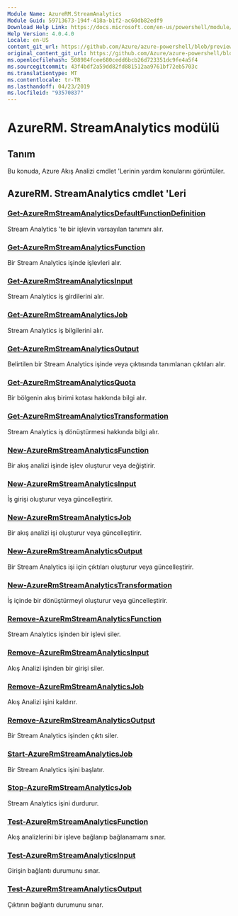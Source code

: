 ```yaml
---
Module Name: AzureRM.StreamAnalytics
Module Guid: 59713673-194f-418a-b1f2-ac60db82edf9
Download Help Link: https://docs.microsoft.com/en-us/powershell/module/azurerm.streamanalytics
Help Version: 4.0.4.0
Locale: en-US
content_git_url: https://github.com/Azure/azure-powershell/blob/preview/src/ResourceManager/StreamAnalytics/Commands.StreamAnalytics/help/AzureRM.StreamAnalytics.md
original_content_git_url: https://github.com/Azure/azure-powershell/blob/preview/src/ResourceManager/StreamAnalytics/Commands.StreamAnalytics/help/AzureRM.StreamAnalytics.md
ms.openlocfilehash: 508984fcee680cedd6bcb26d723351dc9fe4a5f4
ms.sourcegitcommit: 43f4bdf2a59dd82fd881512aa9761bf72eb5703c
ms.translationtype: MT
ms.contentlocale: tr-TR
ms.lasthandoff: 04/23/2019
ms.locfileid: "93570837"
---
```

# AzureRM. StreamAnalytics modülü
## Tanım
Bu konuda, Azure Akış Analizi cmdlet 'Lerinin yardım konularını görüntüler.

## AzureRM. StreamAnalytics cmdlet 'Leri
### [Get-AzureRmStreamAnalyticsDefaultFunctionDefinition](Get-AzureRmStreamAnalyticsDefaultFunctionDefinition.md)
Stream Analytics 'te bir işlevin varsayılan tanımını alır.

### [Get-AzureRmStreamAnalyticsFunction](Get-AzureRmStreamAnalyticsFunction.md)
Bir Stream Analytics işinde işlevleri alır.

### [Get-AzureRmStreamAnalyticsInput](Get-AzureRmStreamAnalyticsInput.md)
Stream Analytics iş girdilerini alır.

### [Get-AzureRmStreamAnalyticsJob](Get-AzureRmStreamAnalyticsJob.md)
Stream Analytics iş bilgilerini alır.

### [Get-AzureRmStreamAnalyticsOutput](Get-AzureRmStreamAnalyticsOutput.md)
Belirtilen bir Stream Analytics işinde veya çıktısında tanımlanan çıktıları alır.

### [Get-AzureRmStreamAnalyticsQuota](Get-AzureRmStreamAnalyticsQuota.md)
Bir bölgenin akış birimi kotası hakkında bilgi alır.

### [Get-AzureRmStreamAnalyticsTransformation](Get-AzureRmStreamAnalyticsTransformation.md)
Stream Analytics iş dönüştürmesi hakkında bilgi alır.

### [New-AzureRmStreamAnalyticsFunction](New-AzureRmStreamAnalyticsFunction.md)
Bir akış analizi işinde işlev oluşturur veya değiştirir.

### [New-AzureRmStreamAnalyticsInput](New-AzureRmStreamAnalyticsInput.md)
İş girişi oluşturur veya güncelleştirir.

### [New-AzureRmStreamAnalyticsJob](New-AzureRmStreamAnalyticsJob.md)
Bir akış analizi işi oluşturur veya güncelleştirir.

### [New-AzureRmStreamAnalyticsOutput](New-AzureRmStreamAnalyticsOutput.md)
Bir Stream Analytics işi için çıktıları oluşturur veya güncelleştirir.

### [New-AzureRmStreamAnalyticsTransformation](New-AzureRmStreamAnalyticsTransformation.md)
İş içinde bir dönüştürmeyi oluşturur veya güncelleştirir.

### [Remove-AzureRmStreamAnalyticsFunction](Remove-AzureRmStreamAnalyticsFunction.md)
Stream Analytics işinden bir işlevi siler.

### [Remove-AzureRmStreamAnalyticsInput](Remove-AzureRmStreamAnalyticsInput.md)
Akış Analizi işinden bir girişi siler.

### [Remove-AzureRmStreamAnalyticsJob](Remove-AzureRmStreamAnalyticsJob.md)
Akış Analizi işini kaldırır.

### [Remove-AzureRmStreamAnalyticsOutput](Remove-AzureRmStreamAnalyticsOutput.md)
Bir Stream Analytics işinden çıktı siler.

### [Start-AzureRmStreamAnalyticsJob](Start-AzureRmStreamAnalyticsJob.md)
Bir Stream Analytics işini başlatır.

### [Stop-AzureRmStreamAnalyticsJob](Stop-AzureRmStreamAnalyticsJob.md)
Stream Analytics işini durdurur.

### [Test-AzureRmStreamAnalyticsFunction](Test-AzureRmStreamAnalyticsFunction.md)
Akış analizlerini bir işleve bağlanıp bağlanamamı sınar.

### [Test-AzureRmStreamAnalyticsInput](Test-AzureRmStreamAnalyticsInput.md)
Girişin bağlantı durumunu sınar.

### [Test-AzureRmStreamAnalyticsOutput](Test-AzureRmStreamAnalyticsOutput.md)
Çıktının bağlantı durumunu sınar.

